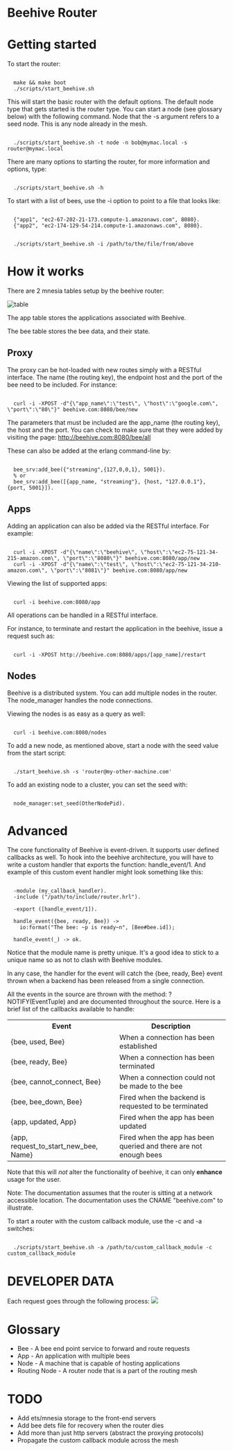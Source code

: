 Beehive Router
===

Getting started
===

To start the router:
<pre><code>
  make && make boot
  ./scripts/start_beehive.sh
</code></pre>

This will start the basic router with the default options. The default node type that gets started is the router type. You can start a node (see glossary below) with the following command. Node that the -s argument refers to a seed node. This is any node already in the mesh.

<pre><code>
  ./scripts/start_beehive.sh -t node -n bob@mymac.local -s router@mymac.local
</code></pre>

There are many options to starting the router, for more information and options, type:

<pre><code>
  ./scripts/start_beehive.sh -h
</code></pre>

To start with a list of bees, use the -i option to point to a file that looks like:

<pre><code>
  {"app1", "ec2-67-202-21-173.compute-1.amazonaws.com", 8080}.
  {"app2", "ec2-174-129-54-214.compute-1.amazonaws.com", 8080}.
</code></pre>

<pre><code>
  ./scripts/start_beehive.sh -i /path/to/the/file/from/above
</code></pre>

How it works
===
There are 2 mnesia tables setup by the beehive router:

<img src="http://i36.tinypic.com/t023xw.png" alt="table" />

The app table stores the applications associated with Beehive.

The bee table stores the bee data, and their state.

## Proxy

The proxy can be hot-loaded with new routes simply with a RESTful interface. The name (the routing key), the endpoint host and the port of the bee need to be included. For instance:

<pre><code>
  curl -i -XPOST -d"{\"app_name\":\"test\", \"host\":\"google.com\", \"port\":\"80\"}" beehive.com:8080/bee/new
</code></pre>

The parameters that must be included are the app_name (the routing key), the host and the port. You can check to make sure that they were added by visiting the page: http://beehive.com:8080/bee/all

These can also be added at the erlang command-line by:

<pre><code>
  bee_srv:add_bee({"streaming",{127,0,0,1}, 5001}).
  % or
  bee_srv:add_bee([{app_name, "streaming"}, {host, "127.0.0.1"}, {port, 5001}]).
</code></pre>

## Apps
Adding an application can also be added via the RESTful interface. For example:

<pre><code>
  curl -i -XPOST -d"{\"name\":\"beehive\", \"host\":\"ec2-75-121-34-215-amazon.com\", \"port\":\"8080\"}" beehive.com:8080/app/new
  curl -i -XPOST -d"{\"name\":\"test\", \"host\":\"ec2-75-121-34-210-amazon.com\", \"port\":\"8081\"}" beehive.com:8080/app/new
</code></pre>

Viewing the list of supported apps:

<pre><code>
  curl -i beehive.com:8080/app
</code></pre>

All operations can be handled in a RESTful interface.

For instance, to terminate and restart the application in the beehive, issue a request such as:

<pre><code>
  curl -i -XPOST http://beehive.com:8080/apps/[app_name]/restart
</code></pre>

## Nodes
Beehive is a distributed system. You can add multiple nodes in the router. The node_manager handles the node connections.

Viewing the nodes is as easy as a query as well:

<pre><code>
  curl -i beehive.com:8080/nodes
</code></pre>

To add a new node, as mentioned above, start a node with the seed value from the start script:
<pre><code>
  ./start_beehive.sh -s 'router@my-other-machine.com'
</code></pre>

To add an existing node to a cluster, you can set the seed with:

<pre><code>
  node_manager:set_seed(OtherNodePid).
</code></pre>

Advanced
===
The core functionality of Beehive is event-driven. It supports user defined callbacks as well. To hook into the beehive architecture, you will have to write a custom handler that exports the function: handle_event/1. And example of this custom event handler might look something like this:

<pre><code>
  -module (my_callback_handler).
  -include ("/path/to/include/router.hrl").

  -export ([handle_event/1]).

  handle_event({bee, ready, Bee}) ->
    io:format("The bee: ~p is ready~n", [Bee#bee.id]);

  handle_event(_) -> ok.
</code></pre>

Notice that the module name is pretty unique. It's a good idea to stick to a unique name so as not to clash with Beehive modules.

In any case, the handler for the event will catch the {bee, ready, Bee} event thrown when a backend has been released from a single connection. 

All the events in the source are thrown with the method: ?NOTIFY(EventTuple) and are documented throughout the source. Here is a brief list of the callbacks available to handle:

<table><tr><th>Event</th><th>Description</th></tr>
  <tr><td>{bee, used, Bee}</td><td>When a connection has been established</td></tr>
  <tr><td>{bee, ready, Bee}</td><td>When a connection has been terminated</td></tr>
  <tr><td>{bee, cannot_connect, Bee}</td><td>When a connection could not be made to the bee</td></tr>
  <tr><td>{bee, bee_down, Bee}</td><td>Fired when the backend is requested to be terminated</td></tr>
  <tr><td>{app, updated, App}</td><td>Fired when the app has been updated</td></tr>
  <tr><td>{app, request_to_start_new_bee, Name}</td><td>Fired when the app has been queried and there are not enough bees</td></tr>
</table>

Note that this will *not* alter the functionality of beehive, it can only <strong>enhance</strong> usage for the user.

Note: The documentation assumes that the router is sitting at a network accessible location. The documentation uses the CNAME "beehive.com" to illustrate.

To start a router with the custom callback module, use the -c and -a switches:

<pre><code>
  ./scripts/start_beehive.sh -a /path/to/custom_callback_module -c custom_callback_module
</code></pre>

DEVELOPER DATA
===

Each request goes through the following process:
<img src="http://www.websequencediagrams.com/cgi-bin/cdraw?lz=Q2xpZW50LT4AAgZSZXF1ZXN0SGFuZGxlcjogSW5pdGlhbCByABIGCgASFC0-UHJveHkAKwlTcGF3biBuZXdcbiAADgwKABsMLT5IVFRQAGgHRGVjb2RlcjogSGFuZCBvdmVyIFxuYwCBFAUAcQkAHRIAaBBSZXR1cm4gcGFyc2VkAIEpCQBnDlNlcnZlclNlbGVjdG9yOiBDaG9vc2UgYW5cbiBhdmFpbGFibGUgYmFja2VuZAoAIA4AgVgQQ29ubmVjdCBhbmQgXG5lbmdhZwAxCgBjFDogU2VuZCBpAIJGDiB0byAAgREGAIISDwCDFAYAgkgIbGlzdGVuAIIVBWZvciAAghcHZGF0YQBUGAAjFHMAgXsFADIF&s=rose" />

Glossary
===
  * Bee - A bee end point service to forward and route requests
  * App - An application with multiple bees
  * Node - A machine that is capable of hosting applications
  * Routing Node - A router node that is a part of the routing mesh

TODO
===
  * Add ets/mnesia storage to the front-end servers
  * Add bee dets file for recovery when the router dies
  * Add more than just http servers (abstract the proxying protocols)
  * Propagate the custom callback module across the mesh
